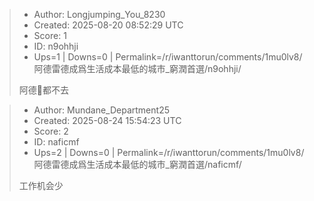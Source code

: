 > - Author: Longjumping_You_8230
> - Created: 2025-08-20 08:52:29 UTC
> - Score: 1
> - ID: n9ohhji
> - Ups=1 | Downs=0 | Permalink=/r/iwanttorun/comments/1mu0lv8/阿德雷德成爲生活成本最低的城市_窮潤首選/n9ohhji/
>
> 阿德🐶都不去

> - Author: Mundane_Department25
> - Created: 2025-08-24 15:54:23 UTC
> - Score: 2
> - ID: naficmf
> - Ups=2 | Downs=0 | Permalink=/r/iwanttorun/comments/1mu0lv8/阿德雷德成爲生活成本最低的城市_窮潤首選/naficmf/
>
> 工作机会少
